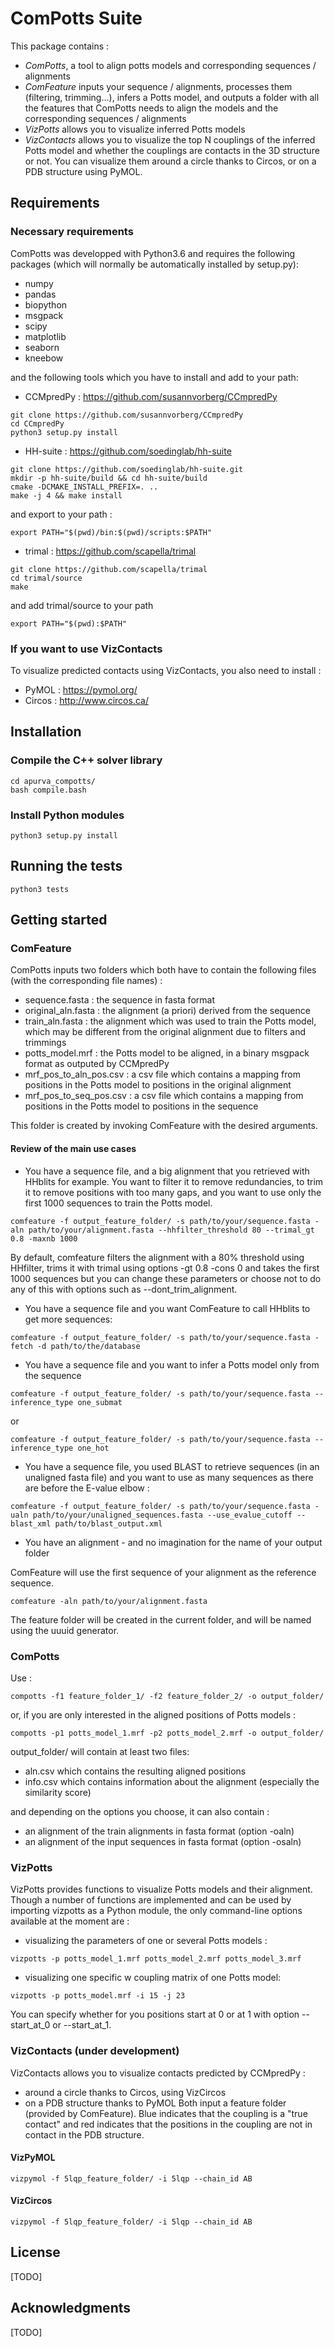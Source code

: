 # ComPotts Suite

This package contains :
* *ComPotts*, a tool to align potts models and corresponding sequences / alignments
* *ComFeature* inputs your sequence / alignments, processes them (filtering, trimming...), infers a Potts model, and outputs a folder with all the features that ComPotts needs to align the models and the corresponding sequences / alignments
* *VizPotts* allows you to visualize inferred Potts models
* *VizContacts* allows you to visualize the top N couplings of the inferred Potts model and whether the couplings are contacts in the 3D structure or not. You can visualize them around a circle thanks to Circos, or on a PDB structure using PyMOL.


## Requirements

### Necessary requirements
ComPotts was developped with Python3.6 and requires the following packages (which will normally be automatically installed by setup.py):
* numpy
* pandas
* biopython
* msgpack
* scipy
* matplotlib
* seaborn
* kneebow

and the following tools which you have to install and add to your path:

* CCMpredPy : https://github.com/susannvorberg/CCmpredPy
```
git clone https://github.com/susannvorberg/CCmpredPy
cd CCmpredPy
python3 setup.py install
```

* HH-suite : https://github.com/soedinglab/hh-suite
```
git clone https://github.com/soedinglab/hh-suite.git
mkdir -p hh-suite/build && cd hh-suite/build
cmake -DCMAKE_INSTALL_PREFIX=. ..
make -j 4 && make install
```
and export to your path :
```
export PATH="$(pwd)/bin:$(pwd)/scripts:$PATH"
```

* trimal : https://github.com/scapella/trimal
```
git clone https://github.com/scapella/trimal
cd trimal/source
make
```
and add trimal/source to your path 
```
export PATH="$(pwd):$PATH"
```

### If you want to use VizContacts
To visualize predicted contacts using VizContacts, you also need to install :
* PyMOL : https://pymol.org/
* Circos : http://www.circos.ca/

## Installation

### Compile the C++ solver library

```
cd apurva_compotts/
bash compile.bash
```

### Install Python modules

```
python3 setup.py install
```

## Running the tests

```
python3 tests
```


## Getting started

### ComFeature
ComPotts inputs two folders which both have to contain the following files (with the corresponding file names) :
* sequence.fasta : the sequence in fasta format
* original_aln.fasta : the alignment (a priori) derived from the sequence 
* train_aln.fasta : the alignment which was used to train the Potts model, which may be different from the original alignment due to filters and trimmings
* potts_model.mrf : the Potts model to be aligned, in a binary msgpack format as outputed by CCMpredPy
* mrf_pos_to_aln_pos.csv : a csv file which contains a mapping from positions in the Potts model to positions in the original alignment
* mrf_pos_to_seq_pos.csv : a csv file which contains a mapping from positions in the Potts model to positions in the sequence

This folder is created by invoking ComFeature with the desired arguments.


#### Review of the main use cases

* You have a sequence file, and a big alignment that you retrieved with HHblits for example. You want to filter it to remove redundancies, to trim it to remove positions with too many gaps, and you want to use only the first 1000 sequences to train the Potts model.
```
comfeature -f output_feature_folder/ -s path/to/your/sequence.fasta -aln path/to/your/alignment.fasta --hhfilter_threshold 80 --trimal_gt 0.8 -maxnb 1000
```
By default, comfeature filters the alignment with a 80% threshold using HHfilter, trims it with trimal using options -gt 0.8 -cons 0 and takes the first 1000 sequences but you can change these parameters or choose not to do any of this with options such as --dont_trim_alignment.

* You have a sequence file and you want ComFeature to call HHblits to get more sequences:
```
comfeature -f output_feature_folder/ -s path/to/your/sequence.fasta -fetch -d path/to/the/database
```

* You have a sequence file and you want to infer a Potts model only from the sequence
```
comfeature -f output_feature_folder/ -s path/to/your/sequence.fasta --inference_type one_submat
```

or
```
comfeature -f output_feature_folder/ -s path/to/your/sequence.fasta --inference_type one_hot
```

* You have a sequence file, you used BLAST to retrieve sequences (in an unaligned fasta file) and you want to use as many sequences as there are before the E-value elbow :
```
comfeature -f output_feature_folder/ -s path/to/your/sequence.fasta -ualn path/to/your/unaligned_sequences.fasta --use_evalue_cutoff --blast_xml path/to/blast_output.xml
```

* You have an alignment - and no imagination for the name of your output folder <br/>

ComFeature will use the first sequence of your alignment as the reference sequence.
```
comfeature -aln path/to/your/alignment.fasta
```
The feature folder will be created in the current folder, and will be named using the uuuid generator.


### ComPotts

Use :
```
compotts -f1 feature_folder_1/ -f2 feature_folder_2/ -o output_folder/
```

or, if you are only interested in the aligned positions of Potts models :
```
compotts -p1 potts_model_1.mrf -p2 potts_model_2.mrf -o output_folder/
```

output_folder/ will contain at least two files:
* aln.csv which contains the resulting aligned positions
* info.csv which contains information about the alignment (especially the similarity score)

and depending on the options you choose, it can also contain :
* an alignment of the train alignments in fasta format (option -oaln)
* an alignment of the input sequences in fasta format (option -osaln)


### VizPotts
VizPotts provides functions to visualize Potts models and their alignment. Though a number of functions are implemented and can be used by importing vizpotts as a Python module, the only command-line options available at the moment are :
* visualizing the parameters of one or several Potts models :
```
vizpotts -p potts_model_1.mrf potts_model_2.mrf potts_model_3.mrf
```
* visualizing one specific w coupling matrix of one Potts model:
```
vizpotts -p potts_model.mrf -i 15 -j 23 
```
You can specify whether for you positions start at 0 or at 1 with option --start_at_0 or --start_at_1. 


### VizContacts (under development)
VizContacts allows you to visualize contacts predicted by CCMpredPy :
* around a circle thanks to Circos, using VizCircos
* on a PDB structure thanks to PyMOL
Both input a feature folder (provided by ComFeature). Blue indicates that the coupling is a "true contact" and red indicates that the positions in the coupling are not in contact in the PDB structure.

#### VizPyMOL

```
vizpymol -f 5lqp_feature_folder/ -i 5lqp --chain_id AB
```


#### VizCircos
```
vizpymol -f 5lqp_feature_folder/ -i 5lqp --chain_id AB
```

## License

[TODO]

## Acknowledgments

[TODO]

